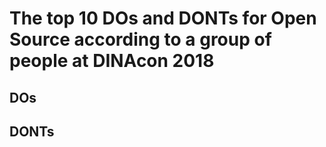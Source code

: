 # The top 10 DOs and DONTs for Open Source according to a group of people at DINAcon 2018

## DOs

## DONTs
